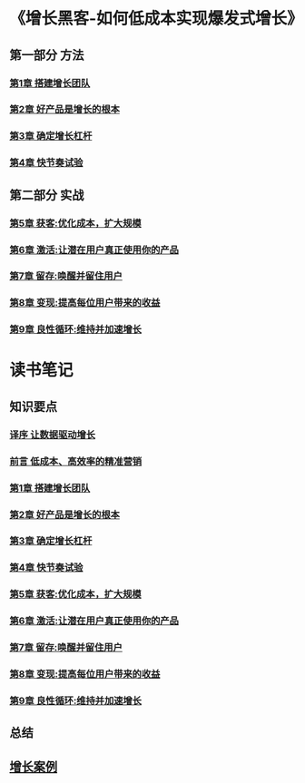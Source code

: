 # 《增长黑客-如何低成本实现爆发式增长》

## 第一部分 方法
### [第1章 搭建增长团队]()
### [第2章 好产品是增长的根本]()
### [第3章 确定增长杠杆]()
### [第4章 快节奏试验]()

## 第二部分 实战
### [第5章 获客:优化成本，扩大规模]()
### [第6章 激活:让潜在用户真正使用你的产品]()
### [第7章 留存:唤醒并留住用户]()
### [第8章 变现:提高每位用户带来的收益]()
### [第9章 良性循环:维持并加速增长]()

# 读书笔记

## 知识要点

### [译序 让数据驱动增长](notes/Preface.md)
### [前言 低成本、高效率的精准营销](notes/Introduction.md)
### [第1章 搭建增长团队](notes/01.md)
### [第2章 好产品是增长的根本](notes/02.md)
### [第3章 确定增长杠杆](notes/03.md)
### [第4章 快节奏试验](notes/04.md)
### [第5章 获客:优化成本，扩大规模](notes/05.md)
### [第6章 激活:让潜在用户真正使用你的产品](notes/06.md)
### [第7章 留存:唤醒并留住用户](notes/07.md)
### [第8章 变现:提高每位用户带来的收益](notes/08.md)
### [第9章 良性循环:维持并加速增长](notes/09.md)

## 总结

## [增长案例](notes/Case.md)
